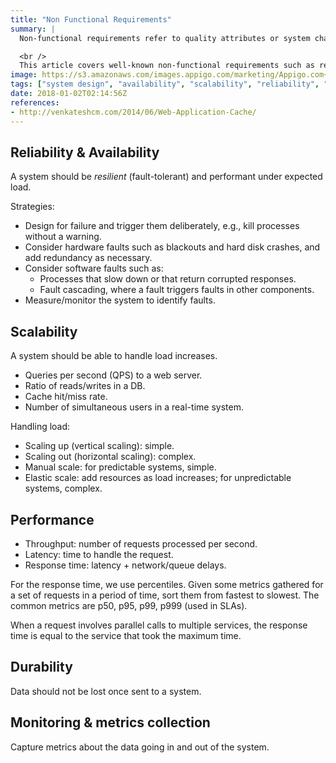 ```yaml
---
title: "Non Functional Requirements"
summary: |
  Non-functional requirements refer to quality attributes or system characteristics that describe how well a software system or solution performs or behaves.

  <br />
  This article covers well-known non-functional requirements such as reliability, availability, scalability, performance, and durability.
image: https://s3.amazonaws.com/images.appigo.com/marketing/Appigo.com+Images/pexels-energepiccom-110473-600x450.jpeg
tags: ["system design", "availability", "scalability", "reliability", "performance", "durability"]
date: 2018-01-02T02:14:56Z
references:
- http://venkateshcm.com/2014/06/Web-Application-Cache/
---
```


## Reliability & Availability

A system should be *resilient* (fault-tolerant) and performant under expected load.

Strategies:

- Design for failure and trigger them deliberately, e.g., kill processes without a warning.
- Consider hardware faults such as blackouts and hard disk crashes, and add redundancy as necessary.
- Consider software faults such as:
  - Processes that slow down or that return corrupted responses.
  - Fault cascading, where a fault triggers faults in other components.
- Measure/monitor the system to identify faults.

## Scalability

A system should be able to handle load increases.

- Queries per second (QPS) to a web server.
- Ratio of reads/writes in a DB.
- Cache hit/miss rate.
- Number of simultaneous users in a real-time system.

Handling load:

- Scaling up (vertical scaling): simple.
- Scaling out (horizontal scaling): complex.
- Manual scale: for predictable systems, simple.
- Elastic scale: add resources as load increases; for unpredictable systems, complex.

## Performance

- Throughput: number of requests processed per second.
- Latency: time to handle the request.
- Response time: latency + network/queue delays.

For the response time, we use percentiles. Given some metrics gathered for a set of requests in a period of time, sort them
from fastest to slowest. The common metrics are p50, p95, p99, p999 (used in SLAs).

When a request involves parallel calls to multiple services, the response time is equal to the service that took the maximum time.

## Durability

Data should not be lost once sent to a system.

## Monitoring & metrics collection

Capture metrics about the data going in and out of the system.
